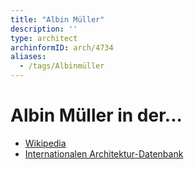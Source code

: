 ```yaml
---
title: "Albin Müller"
description: ''
type: architect
archinformID: arch/4734
aliases:
  - /tags/Albinmüller
---
```


# Albin Müller in der...
* [Wikipedia](https://de.wikipedia.org/wiki/Albin_M%C3%BCller)
* [Internationalen Architektur-Datenbank](https://deu.archinform.net/arch/4734.htm)
